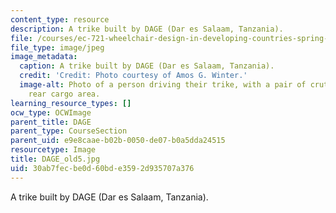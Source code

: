 ```yaml
---
content_type: resource
description: A trike built by DAGE (Dar es Salaam, Tanzania).
file: /courses/ec-721-wheelchair-design-in-developing-countries-spring-2009/30ab7fecbe0d60bde3592d935707a376_DAGE_old5.jpg
file_type: image/jpeg
image_metadata:
  caption: A trike built by DAGE (Dar es Salaam, Tanzania).
  credit: 'Credit: Photo courtesy of Amos G. Winter.'
  image-alt: Photo of a person driving their trike, with a pair of crutches in the
    rear cargo area.
learning_resource_types: []
ocw_type: OCWImage
parent_title: DAGE
parent_type: CourseSection
parent_uid: e9e8caae-b02b-0050-de07-b0a5dda24515
resourcetype: Image
title: DAGE_old5.jpg
uid: 30ab7fec-be0d-60bd-e359-2d935707a376
---
```

A trike built by DAGE (Dar es Salaam, Tanzania).

